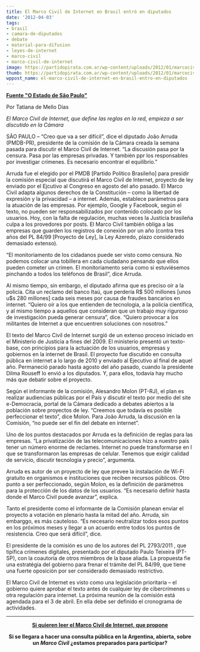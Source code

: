 ```yaml
---
title: El Marco Civil de Internet en Brasil entró en diputados
date: '2012-04-03'
tags:
- brasil
- camara-de-diputados
- debate
- material-para-difusion
- leyes-de-internet
- marco-civil
- marco-civil-de-internet
image: https://partidopirata.com.ar/wp-content/uploads/2012/01/marcocivil.jpg
thumb: https://partidopirata.com.ar/wp-content/uploads/2012/01/marcocivil-150x150.jpg
wppost_name: el-marco-civil-de-internet-en-brasil-entro-en-diputados
---
```


<strong><a href="http://blogs.estadao.com.br/link/vem-ai-uma-longa-briga/" target="_blank">Fuente "O Estado de São Paulo"</a></strong>

Por Tatiana de Mello Dias

<em>El Marco Civil de Internet, que define las reglas en la red, empieza a ser discutido en la Cámara</em>

SÃO PAULO – “Creo que va a ser difícil”, dice el diputado João Arruda (PMDB-PR), presidente de la comisión de la Cámara creada la semana pasada para discutir el Marco Civil de Internet. “La discusión pasa por la censura. Pasa por las empresas privadas. Y también ppr los responsables por investigar crímenes. Es necesario encontrar el equilíbrio.”

Arruda fue el elegido por el PMDB [Partido Político Brasileño] para presidir la comisión especial que discutirá el Marco Civil de Internet, proyecto de ley enviado por el Ejcutivo al Congreso en agosto del año pasado. El Marco Civil adapta algunos derechos de la Constitución – como la libertad de expresión y la privacidad – a internet. Además, establece parámetros para la atuación de las empresas. Por ejemplo, Google y Facebook, según el texto, no pueden ser responsabilizados por contenido colocado por los usuarios. Hoy, con la falta de regulación, muchas veces la Justicia brasileña culpa a los provedores por posts. El Marco Civil también obliga a las empresas que guarden los registros de conexión por un año (contra tres años del PL 84/99 [Proyecto de Ley], la Ley Azeredo, plazo considerado demasiado extenso).

“El monitoriamento de los cidadanos puede ser visto como censura. No podemos colocar una tobillera en cada ciudadano pensando que ellos pueden cometer un crimen. El monitoriamento seria como si estuviésemos pinchando a todos los teléfonos de Brasil”, dice Arruda.

Al mismo tiempo, sin embargo, el diputado afirma que es preciso oír a la policía. Cita un reclamo del banco Itaú, que perdería R$ 500 millones [unos u$s 280 millones] cada seis meses por causa de fraudes bancarios en internet. “Quiero oír a los que entienden de tecnologia, a la policía científica, y al mismo tiempo a aquellos que consideran que un trabajo muy riguroso de investigación pueda generar censura”, dice. “Quiero provocar a los militantes de Internet a que encuentren soluciones con nosotros.”

El texto del Marco Civil de Internet surgió de un extenso proceso iniciado en el Ministerio de Justicia a fines del 2009. El ministerio presentó un texto-base, con princípios para la actuación de los usuarios, empresas y gobiernos en la internet de Brasil. El proyecto fue discutido en consulta pública en internet a lo largo de 2010 y enviado al Ejecutivo al final de aquel año. Permaneció parado hasta agosto del año pasado, cuando la presidente Dilma Rouseff lo envió a los diputados. Y, para ellos, todavía hay mucho más que debatir sobre el proyecto.

Según el informante de la comisión, Alesandro Molon (PT-RJ), el plan es realizar audiencias públicas por el País y discutir el texto por medio del site e-Democracia, portal de la Cámara dedicado a debates abiertos a la población sobre proyectos de ley. “Creemos que todavía es posible perfeccionar el texto”, dice Molon. Para João Arruda, la discusión en la Comisión, “no puede ser el fin del debate en internet”.

Uno de los puntos destacados por Arruda es la definición de reglas para las empresas. “La privatización de las telecomunicaciones hizo a nuestro país tener un número enorme de reclames. Internet no puede transformarse en l que se transformaron las empresas de celular. Tenemos que exigir calidad de servicio, discutir tecnologia y precio”, argumenta.

Arruda es autor de un proyecto de ley que prevee la instalación de Wi-Fi gratuito en organismos e instituciones que reciben recursos públicos. Otro punto a ser perfeccionado, según Molon, es la definición de parámetros para la protección de los datos de los usuarios. “Es necesario definir hasta donde el Marco Civil puede avanzar”, explica.

Tanto el presidente como el informante de la Comisión planean enviar el proyecto a votación en plenario hasta la mitad del año. Arruda, sin embarggo, es más cauteloso. “Es necesario neutralizar todos esos puntos en los próximos meses y llegar a un acuerdo entre todos los puntos de resistencia. Creo que será difícil”, dice.

El presidente de la comisión es uno de los autores del PL 2793/2011 , que tipifica crímenes digitales, presentado por el diputado Paulo Teixeira (PT-SP), con la coautoria de otros miembros de la base aliada. La propuesta fie una estratégia del gobierno para frenar el trámite del PL 84/99, que tiene una fuerte oposición por ser considerado demasiado restrictivo.

El Marco Civil de Internet es visto como una legislación prioritaria – el gobierno quiere aprobar el texto antes de cualquier ley de cibercrímenes u otra regulación para internet. La próxima reunión de la comisión está agendada para el 3 de abril. En ella debe ser definido el cronograma de actividades.

<hr />
<p style="text-align: center;"><strong><a href="https://partidopirata.com.ar/2730/brasil-marco-civil-de-internet-derechos-y-deberes-en-el-uso-de-internet">Si quieren leer el Marco Civil de Internet, que propone</a></strong></p>
<p style="text-align: center;"><strong>Si se llegara a hacer una consulta pública en la Argentina, abierta, sobre un <em>Marco Civil</em> ¿estamos preparados para participar?</strong></p>
